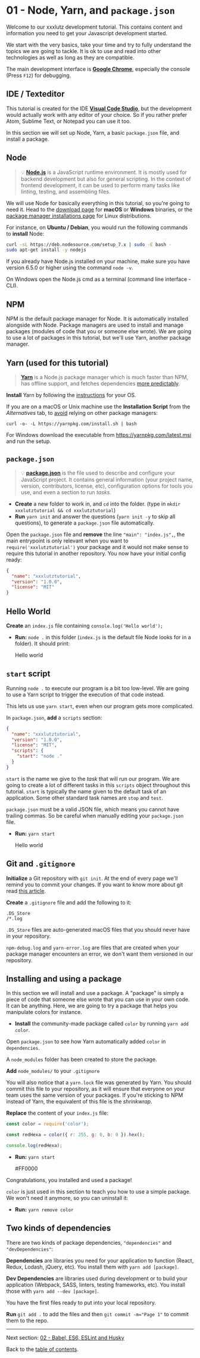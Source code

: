 # 01 - Node, Yarn, and `package.json`

Welcome to our xxxlutz development tutorial. This contains content and information you need to get your Javascript development started.

We start with the very basics, take your time and try to fully understand the topics we are going to tackle. It is ok to use and read into other technologies as well as long as they are compatible.

The main development interface is **[Google Chrome](https://www.google.de/chrome/browser/desktop/index.html)**, especially the console (Press `F12`) for debugging.

## IDE / Texteditor

This tutorial is created for the IDE **[Visual Code Studio](https://code.visualstudio.com/)**, but the development would actually work with any editor of your choice. So if you rather prefer Atom, Sublime Text, or Notepad you can use it too.

In this section we will set up Node, Yarn, a basic `package.json` file, and install a package.

## Node

> 💡 **[Node.js](https://nodejs.org/)** is a JavaScript runtime environment. It is mostly used for backend development but also for general scripting. In the context of frontend development, it can be used to perform many tasks like linting, testing, and assembling files.

We will use Node for basically everything in this tutorial, so you're going to need it. Head to the [download page](https://nodejs.org/en/download/current/) for **macOS** or **Windows** binaries, or the [package manager installations page](https://nodejs.org/en/download/package-manager/) for Linux distributions.

For instance, on **Ubuntu / Debian**, you would run the following commands to **install** Node:
```sh
curl -sL https://deb.nodesource.com/setup_7.x | sudo -E bash -
sudo apt-get install -y nodejs
```

If you already have Node.js installed on your machine, make sure you have version 6.5.0 or higher using the command `node -v`.

On Windows open the Node.js cmd as a terminal (command line interface - CLI).

## NPM

NPM is the default package manager for Node. It is automatically installed alongside with Node. Package managers are used to install and manage packages (modules of code that you or someone else wrote). We are going to use a lot of packages in this tutorial, but we'll use Yarn, another package manager.

## Yarn (used for this tutorial)

> **[Yarn](https://yarnpkg.com/)** is a Node.js package manager which is much faster than NPM, has offline support, and fetches dependencies [more predictably](https://yarnpkg.com/en/docs/yarn-lock).

**Install** Yarn by following the [instructions](https://yarnpkg.com/en/docs/install) for your OS.

If you are on a macOS or Unix machine use the **Installation Script** from the *Alternatives* tab, to [avoid](https://github.com/yarnpkg/yarn/issues/1505) relying on other package managers:

`curl -o- -L https://yarnpkg.com/install.sh | bash`

For Windows download the executable from https://yarnpkg.com/latest.msi and run the setup.

## `package.json`

> 💡 **[package.json](https://yarnpkg.com/en/docs/package-json)** is the file used to describe and configure your JavaScript project. It contains general information (your project name, version, contributors, license, etc), configuration options for tools you use, and even a section to run *tasks*.


- **Create** a new folder to work in, and `cd` into the folder. (type in `mkdir xxxlutztutorial && cd xxxlutztutorial`)
- **Run** `yarn init` and answer the questions (`yarn init -y` to skip all questions), to generate a `package.json` file automatically.

Open the `package.json` file and **remove** the line `"main": "index.js",`, the main entrypoint is only relevant when you want to `require('xxxlutztutorial')` your package and it would not make sense to require this tutorial in another repository. You now have your initial config ready:

```json
{
  "name": "xxxlutztutorial",
  "version": "1.0.0",
  "license": "MIT"
}
```

## Hello World

**Create** an `index.js` file containing `console.log('Hello world');`

* **Run:** `node .` in this folder (`index.js` is the default file Node looks for in a folder). It should print:

    Hello world


## `start` script

Running `node .` to execute our program is a bit too low-level. We are going to use a Yarn script to trigger the execution of that code instead.

This lets us use  `yarn start`, even when our program gets more complicated.

In `package.json`, **add** a `scripts` section:
```json
{
  "name": "xxxlutztutorial",
  "version": "1.0.0",
  "license": "MIT",
  "scripts": {
    "start": "node ."
  }
}
```

`start` is the name we give to the *task* that will run our program. We are going to create a lot of different tasks in this `scripts` object throughout this tutorial. `start` is typically the name given to the default task of an application. Some other standard task names are `stop` and `test`.

`package.json` must be a valid JSON file, which means you cannot have trailing commas. So be careful when manually editing your `package.json` file.

* **Run:** `yarn start`

    Hello world

## Git and `.gitignore`

**Initialize** a Git repository with `git init`. At the end of every page we'll remind you to commit your changes. If you want to know more about git read [this article](http://rogerdudler.github.io/git-guide/).

**Create** a `.gitignore` file and add the following to it:
```gitignore
.DS_Store
/*.log
```

`.DS_Store` files are auto-generated macOS files that you should never have in your repository.

`npm-debug.log` and `yarn-error.log` are files that are created when your package manager encounters an error, we don't want them versioned in our repository.

## Installing and using a package

In this section we will install and use a package. A "package" is simply a piece of code that someone else wrote that you can use in your own code. It can be anything. Here, we are going to try a package that helps you manipulate colors for instance.

- **Install** the community-made package called `color` by running `yarn add color`.

Open `package.json` to see how Yarn automatically added `color` in  `dependencies`.

A `node_modules` folder has been created to store the package.

**Add** `node_modules/` to your `.gitignore`

You will also notice that a `yarn.lock` file was generated by Yarn. You should commit this file to your repository, as it will ensure that everyone on your team uses the same version of your packages. If you're sticking to NPM instead of Yarn, the equivalent of this file is the *shrinkwrap*.

**Replace** the content of your `index.js` file:
```js
const color = require('color');

const redHexa = color({ r: 255, g: 0, b: 0 }).hex();

console.log(redHexa);
```

* **Run:** `yarn start`

    #FF0000

Congratulations, you installed and used a package!

`color` is just used in this section to teach you how to use a simple package. We won't need it anymore, so you can uninstall it:

* **Run:** `yarn remove color`

## Two kinds of dependencies

There are two kinds of package dependencies, `"dependencies"` and `"devDependencies"`:

**Dependencies** are libraries you need for your application to function (React, Redux, Lodash, jQuery, etc). You install them with `yarn add [package]`.

**Dev Dependencies** are libraries used during development or to build your application (Webpack, SASS, linters, testing frameworks, etc). You install those with `yarn add --dev [package]`.

You have the first files ready to put into your local repository.

**Run** `git add .`
to add the files and then
`git commit -m="Page 1"`
to commit them to the repo.

---


Next section: [02 - Babel, ES6, ESLint and Husky](https://github.com/XXXLutz/techstack-tutorial/blob/master/02-babel-es6-eslint-husky/Readme.md)

Back to the [table of contents](https://github.com/XXXLutz/techstack-tutorial/blob/master/Readme.md).

